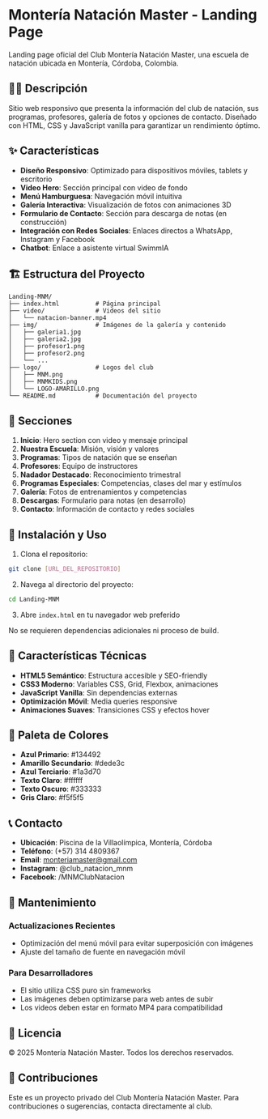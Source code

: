 # Montería Natación Master - Landing Page

Landing page oficial del Club Montería Natación Master, una escuela de natación ubicada en Montería, Córdoba, Colombia.

## 🏊‍♂️ Descripción

Sitio web responsivo que presenta la información del club de natación, sus programas, profesores, galería de fotos y opciones de contacto. Diseñado con HTML, CSS y JavaScript vanilla para garantizar un rendimiento óptimo.

## ✨ Características

- **Diseño Responsivo**: Optimizado para dispositivos móviles, tablets y escritorio
- **Video Hero**: Sección principal con video de fondo
- **Menú Hamburguesa**: Navegación móvil intuitiva
- **Galería Interactiva**: Visualización de fotos con animaciones 3D
- **Formulario de Contacto**: Sección para descarga de notas (en construcción)
- **Integración con Redes Sociales**: Enlaces directos a WhatsApp, Instagram y Facebook
- **Chatbot**: Enlace a asistente virtual SwimmIA

## 🏗️ Estructura del Proyecto

```
Landing-MNM/
├── index.html          # Página principal
├── video/              # Videos del sitio
│   └── natacion-banner.mp4
├── img/                # Imágenes de la galería y contenido
│   ├── galeria1.jpg
│   ├── galeria2.jpg
│   ├── profesor1.png
│   ├── profesor2.png
│   └── ...
├── logo/               # Logos del club
│   ├── MNM.png
│   ├── MNMKIDS.png
│   └── LOGO-AMARILLO.png
└── README.md           # Documentación del proyecto
```

## 🎯 Secciones

1. **Inicio**: Hero section con video y mensaje principal
2. **Nuestra Escuela**: Misión, visión y valores
3. **Programas**: Tipos de natación que se enseñan
4. **Profesores**: Equipo de instructores
5. **Nadador Destacado**: Reconocimiento trimestral
6. **Programas Especiales**: Competencias, clases del mar y estímulos
7. **Galería**: Fotos de entrenamientos y competencias
8. **Descargas**: Formulario para notas (en desarrollo)
9. **Contacto**: Información de contacto y redes sociales

## 🚀 Instalación y Uso

1. Clona el repositorio:
```bash
git clone [URL_DEL_REPOSITORIO]
```

2. Navega al directorio del proyecto:
```bash
cd Landing-MNM
```

3. Abre `index.html` en tu navegador web preferido

No se requieren dependencias adicionales ni proceso de build.

## 📱 Características Técnicas

- **HTML5 Semántico**: Estructura accesible y SEO-friendly
- **CSS3 Moderno**: Variables CSS, Grid, Flexbox, animaciones
- **JavaScript Vanilla**: Sin dependencias externas
- **Optimización Móvil**: Media queries responsive
- **Animaciones Suaves**: Transiciones CSS y efectos hover

## 🎨 Paleta de Colores

- **Azul Primario**: #134492
- **Amarillo Secundario**: #dede3c
- **Azul Terciario**: #1a3d70
- **Texto Claro**: #ffffff
- **Texto Oscuro**: #333333
- **Gris Claro**: #f5f5f5

## 📞 Contacto

- **Ubicación**: Piscina de la Villaolímpica, Montería, Córdoba
- **Teléfono**: (+57) 314 4809367
- **Email**: monteriamaster@gmail.com
- **Instagram**: @club_natacion_mnm
- **Facebook**: /MNMClubNatacion

## 🔧 Mantenimiento

### Actualizaciones Recientes
- Optimización del menú móvil para evitar superposición con imágenes
- Ajuste del tamaño de fuente en navegación móvil

### Para Desarrolladores
- El sitio utiliza CSS puro sin frameworks
- Las imágenes deben optimizarse para web antes de subir
- Los videos deben estar en formato MP4 para compatibilidad

## 📄 Licencia

© 2025 Montería Natación Master. Todos los derechos reservados.

## 🤝 Contribuciones

Este es un proyecto privado del Club Montería Natación Master. Para contribuciones o sugerencias, contacta directamente al club.